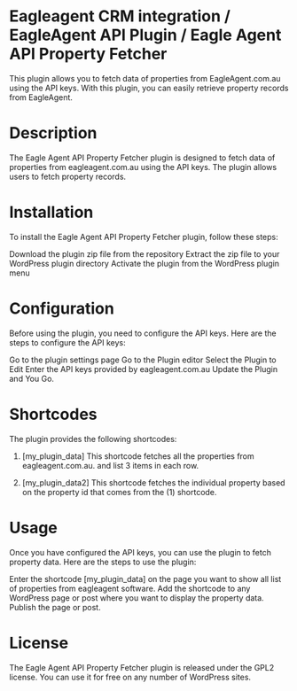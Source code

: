 # Eagleagent CRM integration / EagleAgent API Plugin / Eagle Agent API Property Fetcher
This plugin allows you to fetch data of properties from EagleAgent.com.au using the API keys. With this plugin, you can easily retrieve property records from EagleAgent.

# Description
The Eagle Agent API Property Fetcher plugin is designed to fetch data of properties from eagleagent.com.au using the API keys. The plugin allows users to fetch property records. 

# Installation
To install the Eagle Agent API Property Fetcher plugin, follow these steps:

Download the plugin zip file from the repository
Extract the zip file to your WordPress plugin directory
Activate the plugin from the WordPress plugin menu

# Configuration
Before using the plugin, you need to configure the API keys. Here are the steps to configure the API keys:

Go to the plugin settings page
Go to the Plugin editor 
Select the Plugin to Edit
Enter the API keys provided by eagleagent.com.au
Update the Plugin and You Go.

# Shortcodes
The plugin provides the following shortcodes:

1.  [my_plugin_data]
This shortcode fetches all the properties from eagleagent.com.au. and list 3 items in each row.

2. [my_plugin_data2]
This shortcode fetches the individual property based on the property id that comes from the (1) shortcode.


# Usage
Once you have configured the API keys, you can use the plugin to fetch property data. Here are the steps to use the plugin:

Enter the shortcode [my_plugin_data] on the page you want to show all list of properties from eagleagent software.
Add the shortcode to any WordPress page or post where you want to display the property data.
Publish the page or post.

# License
The Eagle Agent API Property Fetcher plugin is released under the GPL2 license. You can use it for free on any number of WordPress sites.
